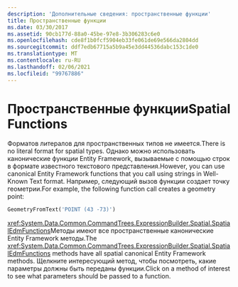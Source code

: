 ```yaml
---
description: 'Дополнительные сведения: пространственные функции'
title: Пространственные функции
ms.date: 03/30/2017
ms.assetid: 90cb177d-88a0-45be-97e8-3b306283c6e0
ms.openlocfilehash: cde8f1b0fcf5904eb33fe061de69e566da2804dd
ms.sourcegitcommit: ddf7edb67715a5b9a45e3dd44536dabc153c1de0
ms.translationtype: MT
ms.contentlocale: ru-RU
ms.lasthandoff: 02/06/2021
ms.locfileid: "99767886"
---
```

# <a name="spatial-functions"></a><span data-ttu-id="778da-103">Пространственные функции</span><span class="sxs-lookup"><span data-stu-id="778da-103">Spatial Functions</span></span>

<span data-ttu-id="778da-104">Форматов литералов для пространственных типов не имеется.</span><span class="sxs-lookup"><span data-stu-id="778da-104">There is no literal format for spatial types.</span></span> <span data-ttu-id="778da-105">Однако можно использовать канонические функции Entity Framework, вызываемые с помощью строк в формате известного текстового представления.</span><span class="sxs-lookup"><span data-stu-id="778da-105">However, you can use canonical Entity Framework functions that you call using strings in Well-Known Text format.</span></span> <span data-ttu-id="778da-106">Например, следующий вызов функции создает точку геометрии.</span><span class="sxs-lookup"><span data-stu-id="778da-106">For example, the following function call creates a geometry point:</span></span>  
  
```sql  
GeometryFromText('POINT (43 -73)')  
```  
  
 <span data-ttu-id="778da-107"><xref:System.Data.Common.CommandTrees.ExpressionBuilder.Spatial.SpatialEdmFunctions>Методы имеют все пространственные канонические Entity Framework методы.</span><span class="sxs-lookup"><span data-stu-id="778da-107">The <xref:System.Data.Common.CommandTrees.ExpressionBuilder.Spatial.SpatialEdmFunctions> methods have all spatial canonical Entity Framework methods.</span></span> <span data-ttu-id="778da-108">Щелкните интересующий метод, чтобы посмотреть, какие параметры должны быть переданы функции.</span><span class="sxs-lookup"><span data-stu-id="778da-108">Click on a method of interest to see what parameters should be passed to a function.</span></span>
